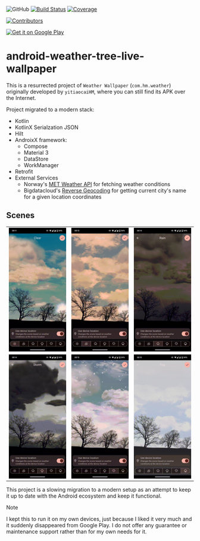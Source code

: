![GitHub](https://img.shields.io/github/license/gmazzo/android-weather-tree-live-wallpaper)
[![Build Status](https://github.com/gmazzo/android-weather-tree-live-wallpaper/actions/workflows/build.yaml/badge.svg)](https://github.com/gmazzo/android-weather-tree-live-wallpaper/actions/workflows/build.yaml)
[![Coverage](https://codecov.io/gh/gmazzo/android-weather-tree-live-wallpaper/branch/main/graph/badge.svg?token=D5cDiPWvcS)](https://codecov.io/gh/gmazzo/android-weather-tree-live-wallpaper)

[![Contributors](https://contrib.rocks/image?repo=gmazzo/kotlin-container)](https://github.com/gmazzo/kotlin-container/graphs/contributors)

<a href="https://play.google.com/store/apps/details?id=io.github.gmazzo.android.livewallpaper.weather"><img alt="Get it on Google Play" src="https://upload.wikimedia.org/wikipedia/commons/thumb/7/78/Google_Play_Store_badge_EN.svg/2560px-Google_Play_Store_badge_EN.svg.png" width="135" height="40" /></a>

# android-weather-tree-live-wallpaper 
This is a resurrected project of `Weather Wallpaper` (`com.hm.weather`) originally developed by `yitiaocaiHM`, where you can still find its APK over the Internet.

Project migrated to a modern stack:
- Kotlin
- KotlinX Serialzation JSON
- Hilt
- AndroixX framework:
  - Compose
  - Material 3
  - DataStore
  - WorkManager
- Retrofit
- External Services
  - Norway's [MET Weather API](https://api.met.no/) for fetching weather conditions
  - Bigdatacloud's [Reverse Geocoding](https://www.bigdatacloud.com/free-api/free-reverse-geocode-to-city-api) for getting current city's name for a given location coordinates

## Scenes
|                                  |                                |                            |
|----------------------------------|--------------------------------|----------------------------|
| ![Clear sky](./README_clear.gif) | ![Cloudy](./README_cloudy.gif) | ![Rain](./README_rain.gif) |
| ![Storm](./README_storm.gif)     | ![Snowy](./README_snow.gif)    | ![Fog](./README_fog.gif)   |

This project is a slowing migration to a modern setup as an attempt to keep it up to date with the Android ecosystem and keep it functional.

> [!NOTE]
> I kept this to run it on my own devices, just because I liked it very much and it suddenly disappeared from Google Play.
> I do not offer any guarantee or maintenance support rather than for my own needs for it.
